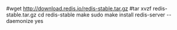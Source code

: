 #wget http://download.redis.io/redis-stable.tar.gz
#tar xvzf redis-stable.tar.gz
cd redis-stable
make
sudo make install
redis-server --daemonize yes

